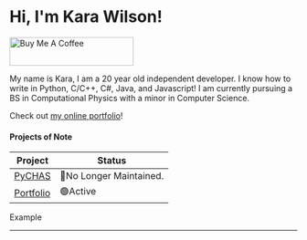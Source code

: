 # Hi, I'm Kara Wilson!
<link rel="stylesheet" href="https://raw.githubusercontent.com/JushPush/JushPush/refs/heads/main/styles/style.css" />
<a href="https://www.buymeacoffee.com/jushpush" target="_blank"><img src="https://cdn.buymeacoffee.com/buttons/default-blue.png" alt="Buy Me A Coffee" height="50" width="217"></a>

<p>My name is Kara, I am a 20 year old independent developer. I know how to write in Python, C/C++, C#, Java, and Javascript! I am currently pursuing a BS in Computational Physics with a minor in Computer Science.</p>

Check out [my online portfolio](https://jushpush.github.io/)!

#### Projects of Note
|Project|Status|
|-------|------|
[PyCHAS](https://github.com/JushPush/PyCHAS)|🔴No Longer Maintained.   
[Portfolio](https://jushpush.github.io/)|🟢Active

<a class="footer-link">Example</a>

---

